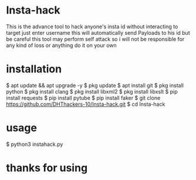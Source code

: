 # Insta-hack
This is the advance tool to hack anyone's insta id without interacting to target just enter username this will automatically send Payloads to his id but be careful this tool may perform self attack so i will not be responsible for any kind of loss or anything do it on your own 



# installation
$ apt update && apt upgrade -y 
$ pkg update
$ apt install git
$ pkg install python
$ pkg install clang
$ pkg install libxml2
$ pkg install libxslt
$ pip install requests
$ pip install pytube
$ pip install faker
$ git clone https://github.com/DHThackers-10/Insta-hack.git
$ cd Insta-hack

# usage 
$ python3 instahack.py
# thanks for using 
